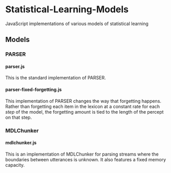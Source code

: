 # Statistical-Learning-Models
JavaScript implementations of various models of statistical learning

## Models

### PARSER

#### parser.js

This is the standard implementation of PARSER.

#### parser-fixed-forgetting.js

This implementation of PARSER changes the way that forgetting happens. Rather
than forgetting each item in the lexicon at a constant rate for each *step* of
the model, the forgetting amount is tied to the length of the percept on that
step.

### MDLChunker

#### mdlchunker.js

This is an implementation of MDLChunker for parsing streams where the boundaries
between utterances is unknown. It also features a fixed memory capacity.
